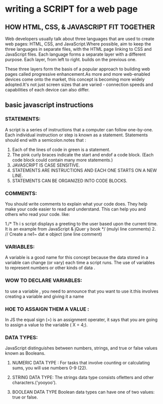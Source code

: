 # writing a SCRIPT for a web page 

## HOW HTML, CSS, & JAVASCRIPT FIT TOGETHER
   Web developers usually talk about three languages that are used to create web pages: HTML, CSS, and JavaScript.Where possible, aim to keep the three languages
in separate files, with the HTML page linking to CSS and JavaScript files. Each language forms a separate layer with a different purpose. Each layer, from left to 
right. builds on the previous one.

These three layers form the basis of a popular approach to building web pages called progressive enhancement.As more and more web-enabled devices come onto the market,
this concept is becoming more widely adopted.It's not just screen sizes that are varied - connection speeds and capabilities of each device can also differ.

## basic javascript instructions

### STATEMENTS:

A script is a series of instructions that a computer can follow one-by-one. Each individual instruction or step is known as a statement. Statements should end with
 a semicolon.notes that :

1. Each of the lines of code in green is a statement.
2. The pink curly braces indicate the start and endof a code block. (Each code block could contain many more statements.)
3. JAVASCRIPT IS CASE SENSITIVE.
2. STATEMENTS ARE INSTRUCTIONS AND EACH ONE STARTS ON A NEW LINE.
3. STATEMENTS CAN BE ORGANIZED INTO CODE BLOCKS. 


### COMMENTS:

You should write comments to explain what your code does. They help make your code easier to read and understand. This can help you and others who read your code.
like:
 
1./* Th i s script displays a greeting to the user based upon the current time. It is an example from JavaScript & jQuer y book */  (mulyi line comments)
2. // Create a ne1~ dat e object (one line comment)



### VARIABLES:
A variable is a good name for this concept because the data stored in a variable can change (or vary) each time a script runs. The use of variables to 
represent numbers or other kinds of data .



### WOW TO DECLARE VARIABLES:

to use a variable , you need to announce that you want to use it.this involves creating a variable and giving it a name 



### HOE TO ASSAIGN THEM A VALUE :

In JS the equal sign (=) is an assignment operater, it says that you are going to assign a value to the  variable ( X = 4;).

### DATA TYPES:

JavaScript distinguishes between numbers, strings, and true or false values known as Booleans. 

1. NUMERIC DATA TYPE :
For tasks that involve counting or calculating sums, you will use numbers 0-9 (22).

2. STRING DATA TYPE:
The strings data type consists ofletters and other characters.('yooyoo').

3. BOOLEAN DATA TYPE
Boolean data types can have one of two values: true or false.













